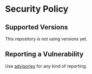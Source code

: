 # Security Policy

## Supported Versions

This repository is not using versions yet.

## Reporting a Vulnerability

Use [advisories](https://github.com/dafneb/soc_collection/security/advisories) for any kind of reporting.
